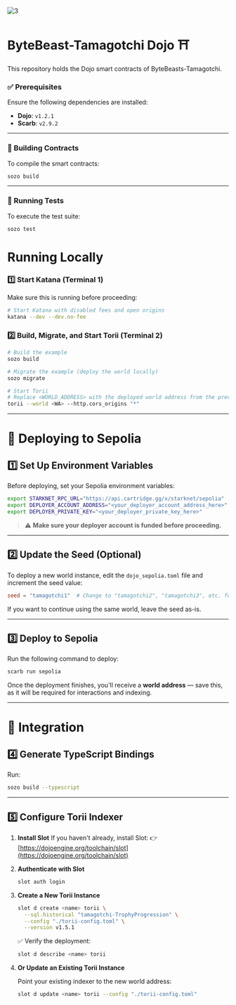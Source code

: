 ![3](https://github.com/user-attachments/assets/e30e3a5e-7b10-4295-9c44-a7c0d5782d58)

# ByteBeast-Tamagotchi Dojo ⛩️
This repository holds the Dojo smart contracts of ByteBeasts-Tamagotchi.

### ✅ Prerequisites  
Ensure the following dependencies are installed:

- **Dojo**: `v1.2.1`  
- **Scarb**: `v2.9.2`

---

### 🔨 Building Contracts  
To compile the smart contracts:

```bash
sozo build
```

---

### 🧪 Running Tests  
To execute the test suite:

```bash
sozo test
```

# Running Locally  

### 1️⃣ Start Katana (Terminal 1)  
Make sure this is running before proceeding:  

```bash
# Start Katana with disabled fees and open origins
katana --dev --dev.no-fee
```

### 2️⃣ Build, Migrate, and Start Torii (Terminal 2)  

```bash
# Build the example
sozo build

# Migrate the example (deploy the world locally)
sozo migrate

# Start Torii
# Replace <WORLD_ADDRESS> with the deployed world address from the previous step
torii --world <WA> --http.cors_origins "*"
```

---

# 🚀 Deploying to Sepolia

## 1️⃣ Set Up Environment Variables

Before deploying, set your Sepolia environment variables:

```bash
export STARKNET_RPC_URL="https://api.cartridge.gg/x/starknet/sepolia"
export DEPLOYER_ACCOUNT_ADDRESS="<your_deployer_account_address_here>"
export DEPLOYER_PRIVATE_KEY="<your_deployer_private_key_here>"
```

> ⚠️ **Make sure your deployer account is funded before proceeding.**

---

## 2️⃣ Update the Seed (Optional)

To deploy a new world instance, edit the `dojo_sepolia.toml` file and increment the seed value:

```toml
seed = "tamagotchi1"  # Change to "tamagotchi2", "tamagotchi3", etc. for a new world
```

If you want to continue using the same world, leave the seed as-is.

---

## 3️⃣ Deploy to Sepolia

Run the following command to deploy:

```bash
scarb run sepolia
```

Once the deployment finishes, you'll receive a **world address** — save this, as it will be required for interactions and indexing.

---

# 🔗 Integration

## 4️⃣ Generate TypeScript Bindings

Run:

```bash
sozo build --typescript
```

---

## 5️⃣ Configure Torii Indexer

1. **Install Slot**
   If you haven't already, install Slot:
   👉 [https://dojoengine.org/toolchain/slot](https://dojoengine.org/toolchain/slot)

2. **Authenticate with Slot**

   ```bash
   slot auth login
   ```

3. **Create a New Torii Instance**

   ```bash
   slot d create <name> torii \
     --sql.historical "tamagotchi-TrophyProgression" \
     --config "./torii-config.toml" \
     --version v1.5.1
   ```

   ✅ Verify the deployment:

   ```bash
   slot d describe <name> torii
   ```

4. **Or Update an Existing Torii Instance**

   Point your existing indexer to the new world address:

   ```bash
   slot d update <name> torii --config "./torii-config.toml"
   ```

